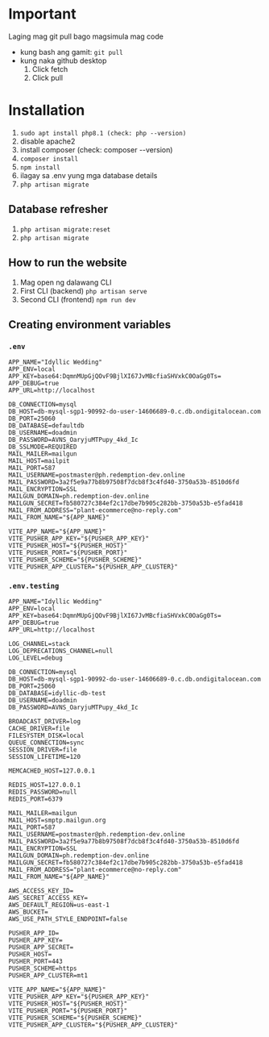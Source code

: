 # Important
Laging mag git pull bago magsimula mag code 
* kung bash ang gamit: ```git pull``` 
* kung naka github desktop
    1. Click fetch
    2. Click pull


# Installation
1. ```sudo apt install php8.1 (check: php --version)```
2. disable apache2 
3. install composer (check: composer --version)
4. ```composer install```
5. ```npm install```
6. ilagay sa .env yung mga database details
7. ```php artisan migrate```

## Database refresher
1. ```php artisan migrate:reset```
2. ```php artisan migrate```

## How to run the website
1. Mag open ng dalawang CLI
2. First CLI (backend) ```php artisan serve```
3. Second CLI (frontend) ```npm run dev```

## Creating environment variables
### ```.env```
```
APP_NAME="Idyllic Wedding"
APP_ENV=local
APP_KEY=base64:DqmnMUpGjQOvF9BjlXI67JvMBcfiaSHVxkC0OaGg0Ts=
APP_DEBUG=true
APP_URL=http://localhost

DB_CONNECTION=mysql
DB_HOST=db-mysql-sgp1-90992-do-user-14606689-0.c.db.ondigitalocean.com
DB_PORT=25060
DB_DATABASE=defaultdb
DB_USERNAME=doadmin
DB_PASSWORD=AVNS_OaryjuMTPupy_4kd_Ic
DB_SSLMODE=REQUIRED
MAIL_MAILER=mailgun
MAIL_HOST=mailpit
MAIL_PORT=587
MAIL_USERNAME=postmaster@ph.redemption-dev.online
MAIL_PASSWORD=3a2f5e9a77b8b97508f7dcb8f3c4fd40-3750a53b-8510d6fd
MAIL_ENCRYPTION=SSL
MAILGUN_DOMAIN=ph.redemption-dev.online
MAILGUN_SECRET=fb580727c384ef2c17dbe7b905c282bb-3750a53b-e5fad418
MAIL_FROM_ADDRESS="plant-ecommerce@no-reply.com"
MAIL_FROM_NAME="${APP_NAME}"

VITE_APP_NAME="${APP_NAME}"
VITE_PUSHER_APP_KEY="${PUSHER_APP_KEY}"
VITE_PUSHER_HOST="${PUSHER_HOST}"
VITE_PUSHER_PORT="${PUSHER_PORT}"
VITE_PUSHER_SCHEME="${PUSHER_SCHEME}"
VITE_PUSHER_APP_CLUSTER="${PUSHER_APP_CLUSTER}"
```
### ```.env.testing```
```
APP_NAME="Idyllic Wedding"
APP_ENV=local
APP_KEY=base64:DqmnMUpGjQOvF9BjlXI67JvMBcfiaSHVxkC0OaGg0Ts=
APP_DEBUG=true
APP_URL=http://localhost

LOG_CHANNEL=stack
LOG_DEPRECATIONS_CHANNEL=null
LOG_LEVEL=debug

DB_CONNECTION=mysql
DB_HOST=db-mysql-sgp1-90992-do-user-14606689-0.c.db.ondigitalocean.com
DB_PORT=25060
DB_DATABASE=idyllic-db-test
DB_USERNAME=doadmin
DB_PASSWORD=AVNS_OaryjuMTPupy_4kd_Ic

BROADCAST_DRIVER=log
CACHE_DRIVER=file
FILESYSTEM_DISK=local
QUEUE_CONNECTION=sync
SESSION_DRIVER=file
SESSION_LIFETIME=120

MEMCACHED_HOST=127.0.0.1

REDIS_HOST=127.0.0.1
REDIS_PASSWORD=null
REDIS_PORT=6379

MAIL_MAILER=mailgun
MAIL_HOST=smptp.mailgun.org
MAIL_PORT=587
MAIL_USERNAME=postmaster@ph.redemption-dev.online
MAIL_PASSWORD=3a2f5e9a77b8b97508f7dcb8f3c4fd40-3750a53b-8510d6fd
MAIL_ENCRYPTION=SSL
MAILGUN_DOMAIN=ph.redemption-dev.online
MAILGUN_SECRET=fb580727c384ef2c17dbe7b905c282bb-3750a53b-e5fad418
MAIL_FROM_ADDRESS="plant-ecommerce@no-reply.com"
MAIL_FROM_NAME="${APP_NAME}"

AWS_ACCESS_KEY_ID=
AWS_SECRET_ACCESS_KEY=
AWS_DEFAULT_REGION=us-east-1
AWS_BUCKET=
AWS_USE_PATH_STYLE_ENDPOINT=false

PUSHER_APP_ID=
PUSHER_APP_KEY=
PUSHER_APP_SECRET=
PUSHER_HOST=
PUSHER_PORT=443
PUSHER_SCHEME=https
PUSHER_APP_CLUSTER=mt1

VITE_APP_NAME="${APP_NAME}"
VITE_PUSHER_APP_KEY="${PUSHER_APP_KEY}"
VITE_PUSHER_HOST="${PUSHER_HOST}"
VITE_PUSHER_PORT="${PUSHER_PORT}"
VITE_PUSHER_SCHEME="${PUSHER_SCHEME}"
VITE_PUSHER_APP_CLUSTER="${PUSHER_APP_CLUSTER}"
```
